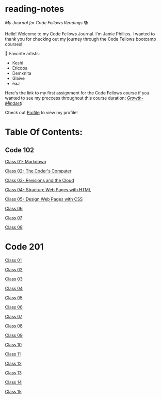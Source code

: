 # reading-notes

*My Journal for Code Fellows Readings* 📚


Hello! Welcome to my Code Fellows Journal. I'm Jamie Phillips. I wanted to thank you for checking out my journey through the Code Fellows bootcamp courses!

🎵 Favorite artists:
- Keshi
- Ericdoa
- Demxnita
- Glaive 
- eaJ
  
Here's the link to my first assignment for the Code Fellows course if you wanted to see my proccess throughout this course duration: *[Growth-Mindset](https://jamiephillips212.github.io/reading-notes/growth-mindset)!*

Check out [Profile](https://github.com/jamiephillips212/) to view my profile!
  
# Table Of Contents:

## Code 102

[Class 01- Markdown](https://jamiephillips212.github.io/reading-notes/code-102/markdown)

[Class 02- The Coder's Computer](https://jamiephillips212.github.io/reading-notes/code-102/the-coders-computer)

[Class 03- Revisions and the Cloud](https://jamiephillips212.github.io/reading-notes/code-102/revisions-and-the-cloud)

[Class 04- Structure Web Pages with HTML](https://jamiephillips212.github.io/reading-notes/code-102code-102/structure-web-pages-with-html.md)

[Class 05- Design Web Pages with CSS](https://jamiephillips212.github.io/reading-notes/code/102-design-web-pages-with-css)

[Class 06](https://jamiephillips212.github.io/reading-notes/code-102/class-06)

[Class 07](https://jamiephillips212.github.io/reading-notes/code-102/class-07)

[Class 08](https://jamiephillips212.github.io/reading-notes/code-102/class-08)

# Code 201

[Class 01](https://jamiephillips212.github.io/reading-notes/code-201/class-01)

[Class 02](https:/jamiephillips212.github.io/reading-notes/code-201/class-02)

[Class 03](https://jamiephillips212.github.io/reading-notes/code-201/class-03)

[Class 04](https://jamiephillips.github.io/reading-notes/code-201/class-04)

[Class 05](https://jamiephillips212.github.io/reading-notes/code-201/class-05)

[Class 06](https:/jamiephillips.github.io/reading-notes/code-201/class-06)

[Class 07](https:/jamiephillips.github.io/reading-notes/code-201/class-07)

[Class 08](https:/jamiephillips.github.io/reading-notes/code-201/class-08)

[Class 09](https:/jamiephillips.github.io/reading-notes/code-201/class-09)

[Class 10](https:/jamiephillips.github.io/reading-notes/code-201/class-10)

[Class 11](https:/jamiephillips.github.io/reading-notes/code-201/class-11)

[Class 12](https:/jamiephillips.github.io/reading-notes/code-201/class-12)

[Class 13](https:/jamiephillips.github.io/reading-notes/code-201/class-13)

[Class 14](https:/jamiephillips.github.io/reading-notes/code-201/class-14)

[Class 15](https:/jamiephillips.github.io/reading-notes/code-201/class-15)
